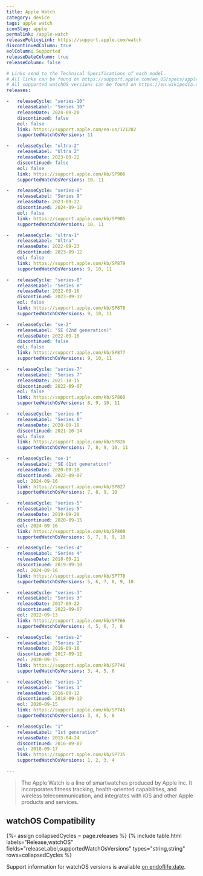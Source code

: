 ```yaml
---
title: Apple Watch
category: device
tags: apple watch
iconSlug: apple
permalink: /apple-watch
releasePolicyLink: https://support.apple.com/watch
discontinuedColumn: true
eolColumn: Supported
releaseDateColumn: true
releaseColumn: false

# Links send to the Technical Specifications of each model.
# All links can be found on https://support.apple.com/en_US/specs/applewatch.
# All supported watchOS versions can be found on https://en.wikipedia.org/wiki/Apple_Watch#Support.
releases:

-   releaseCycle: "series-10"
    releaseLabel: "Series 10"
    releaseDate: 2024-09-20
    discontinued: false
    eol: false
    link: https://support.apple.com/en-us/121202
    supportedWatchOsVersions: 11

-   releaseCycle: "ultra-2"
    releaseLabel: "Ultra 2"
    releaseDate: 2023-09-22
    discontinued: false
    eol: false
    link: https://support.apple.com/kb/SP906
    supportedWatchOsVersions: 10, 11

-   releaseCycle: "series-9"
    releaseLabel: "Series 9"
    releaseDate: 2023-09-22
    discontinued: 2024-09-12
    eol: false
    link: https://support.apple.com/kb/SP905
    supportedWatchOsVersions: 10, 11

-   releaseCycle: "ultra-1"
    releaseLabel: "Ultra"
    releaseDate: 2022-09-23
    discontinued: 2023-09-12
    eol: false
    link: https://support.apple.com/kb/SP879
    supportedWatchOsVersions: 9, 10, 11

-   releaseCycle: "series-8"
    releaseLabel: "Series 8"
    releaseDate: 2022-09-16
    discontinued: 2023-09-12
    eol: false
    link: https://support.apple.com/kb/SP878
    supportedWatchOsVersions: 9, 10, 11

-   releaseCycle: "se-2"
    releaseLabel: "SE (2nd generation)"
    releaseDate: 2022-09-16
    discontinued: false
    eol: false
    link: https://support.apple.com/kb/SP877
    supportedWatchOsVersions: 9, 10, 11

-   releaseCycle: "series-7"
    releaseLabel: "Series 7"
    releaseDate: 2021-10-15
    discontinued: 2022-09-07
    eol: false
    link: https://support.apple.com/kb/SP860
    supportedWatchOsVersions: 8, 9, 10, 11

-   releaseCycle: "series-6"
    releaseLabel: "Series 6"
    releaseDate: 2020-09-18
    discontinued: 2021-10-14
    eol: false
    link: https://support.apple.com/kb/SP826
    supportedWatchOsVersions: 7, 8, 9, 10, 11

-   releaseCycle: "se-1"
    releaseLabel: "SE (1st generation)"
    releaseDate: 2020-09-18
    discontinued: 2022-09-07
    eol: 2024-09-16
    link: https://support.apple.com/kb/SP827
    supportedWatchOsVersions: 7, 8, 9, 10

-   releaseCycle: "series-5"
    releaseLabel: "Series 5"
    releaseDate: 2019-09-20
    discontinued: 2020-09-15
    eol: 2024-09-16
    link: https://support.apple.com/kb/SP808
    supportedWatchOsVersions: 6, 7, 8, 9, 10

-   releaseCycle: "series-4"
    releaseLabel: "Series 4"
    releaseDate: 2018-09-21
    discontinued: 2019-09-10
    eol: 2024-09-16
    link: https://support.apple.com/kb/SP778
    supportedWatchOsVersions: 5, 6, 7, 8, 9, 10

-   releaseCycle: "series-3"
    releaseLabel: "Series 3"
    releaseDate: 2017-09-22
    discontinued: 2022-09-07
    eol: 2022-09-13
    link: https://support.apple.com/kb/SP766
    supportedWatchOsVersions: 4, 5, 6, 7, 8

-   releaseCycle: "series-2"
    releaseLabel: "Series 2"
    releaseDate: 2016-09-16
    discontinued: 2017-09-12
    eol: 2020-09-15
    link: https://support.apple.com/kb/SP746
    supportedWatchOsVersions: 3, 4, 5, 6

-   releaseCycle: "series-1"
    releaseLabel: "Series 1"
    releaseDate: 2016-09-12
    discontinued: 2018-09-12
    eol: 2020-09-15
    link: https://support.apple.com/kb/SP745
    supportedWatchOsVersions: 3, 4, 5, 6

-   releaseCycle: "1"
    releaseLabel: "1st generation"
    releaseDate: 2015-04-24
    discontinued: 2016-09-07
    eol: 2018-09-17
    link: https://support.apple.com/kb/SP735
    supportedWatchOsVersions: 1, 2, 3, 4

---
```


> The Apple Watch is a line of smartwatches produced by Apple Inc. It incorporates fitness
> tracking, health-oriented capabilities, and wireless telecommunication, and integrates with iOS
> and other Apple products and services.

## watchOS Compatibility

{%- assign collapsedCycles = page.releases %}
{% include table.html
  labels="Release,watchOS"
  fields="releaseLabel,supportedWatchOsVersions"
  types="string,string"
  rows=collapsedCycles %}

Support information for watchOS versions is available [on endoflife.date](/watchos).
